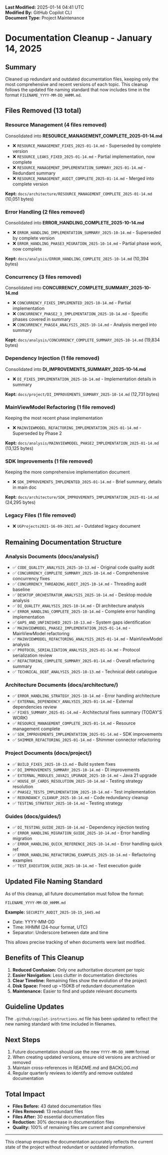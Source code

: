 **Last Modified:** 2025-01-14 04:41 UTC  
**Modified By:** GitHub Copilot CLI  
**Document Type:** Project Maintenance

# Documentation Cleanup - January 14, 2025

## Summary

Cleaned up redundant and outdated documentation files, keeping only the most comprehensive and recent versions of each topic. This cleanup follows the updated file naming standard that now includes time in the format `FILENAME_YYYY-MM-DD_HHMM.md`.

## Files Removed (13 total)

### Resource Management (4 files removed)
Consolidated into **RESOURCE_MANAGEMENT_COMPLETE_2025-01-14.md**

- ❌ `RESOURCE_MANAGEMENT_FIXES_2025-01-14.md` - Superseded by complete version
- ❌ `RESOURCE_LEAKS_FIXED_2025-01-14.md` - Partial implementation, now complete
- ❌ `RESOURCE_MANAGEMENT_IMPLEMENTATION_SUMMARY_2025-01-14.md` - Redundant summary
- ❌ `RESOURCE_MANAGEMENT_AUDIT_COMPLETE_2025-01-14.md` - Merged into complete version

**Kept:** `docs/architecture/RESOURCE_MANAGEMENT_COMPLETE_2025-01-14.md` (10,051 bytes)

### Error Handling (2 files removed)
Consolidated into **ERROR_HANDLING_COMPLETE_2025-10-14.md**

- ❌ `ERROR_HANDLING_IMPLEMENTATION_SUMMARY_2025-10-14.md` - Superseded by complete version
- ❌ `ERROR_HANDLING_PHASE3_MIGRATION_2025-10-14.md` - Partial phase work, now complete

**Kept:** `docs/analysis/ERROR_HANDLING_COMPLETE_2025-10-14.md` (10,394 bytes)

### Concurrency (3 files removed)
Consolidated into **CONCURRENCY_COMPLETE_SUMMARY_2025-10-14.md**

- ❌ `CONCURRENCY_FIXES_IMPLEMENTED_2025-10-14.md` - Partial implementation
- ❌ `CONCURRENCY_PHASE2_3_IMPLEMENTATION_2025-10-14.md` - Specific phases covered in summary
- ❌ `CONCURRENCY_PHASE4_ANALYSIS_2025-10-14.md` - Analysis merged into summary

**Kept:** `docs/analysis/CONCURRENCY_COMPLETE_SUMMARY_2025-10-14.md` (19,834 bytes)

### Dependency Injection (1 file removed)
Consolidated into **DI_IMPROVEMENTS_SUMMARY_2025-10-14.md**

- ❌ `DI_FIXES_IMPLEMENTATION_2025-10-14.md` - Implementation details in summary

**Kept:** `docs/project/DI_IMPROVEMENTS_SUMMARY_2025-10-14.md` (12,731 bytes)

### MainViewModel Refactoring (1 file removed)
Keeping the most recent phase implementation

- ❌ `MAINVIEWMODEL_REFACTORING_IMPLEMENTATION_2025-01-14.md` - Superseded by Phase 2

**Kept:** `docs/analysis/MAINVIEWMODEL_PHASE2_IMPLEMENTATION_2025-01-14.md` (13,125 bytes)

### SDK Improvements (1 file removed)
Keeping the more comprehensive implementation document

- ❌ `SDK_IMPROVEMENTS_IMPLEMENTED_2025-01-14.md` - Brief summary, details in main doc

**Kept:** `docs/architecture/SDK_IMPROVEMENTS_IMPLEMENTATION_2025-01-14.md` (24,295 bytes)

### Legacy Files (1 file removed)
- ❌ `UGProjects2021-16-09-2021.md` - Outdated legacy document

## Remaining Documentation Structure

### Analysis Documents (docs/analysis/)
- ✅ `CODE_QUALITY_ANALYSIS_2025-10-13.md` - Original code quality audit
- ✅ `CONCURRENCY_COMPLETE_SUMMARY_2025-10-14.md` - Comprehensive concurrency fixes
- ✅ `CONCURRENCY_THREADING_AUDIT_2025-10-14.md` - Threading audit baseline
- ✅ `DESKTOP_ORCHESTRATOR_ANALYSIS_2025-10-14.md` - Desktop module analysis
- ✅ `DI_QUALITY_ANALYSIS_2025-10-14.md` - DI architecture analysis
- ✅ `ERROR_HANDLING_COMPLETE_2025-10-14.md` - Complete error handling implementation
- ✅ `GAPS_AND_UNFINISHED_2025-10-13.md` - System gaps identification
- ✅ `MAINVIEWMODEL_PHASE2_IMPLEMENTATION_2025-01-14.md` - MainViewModel refactoring
- ✅ `MAINVIEWMODEL_REFACTORING_ANALYSIS_2025-01-14.md` - MainViewModel analysis
- ✅ `PROTOCOL_SERIALIZATION_ANALYSIS_2025-01-14.md` - Protocol serialization review
- ✅ `REFACTORING_COMPLETE_SUMMARY_2025-01-14.md` - Overall refactoring summary
- ✅ `TECHNICAL_DEBT_ANALYSIS_2025-10-13.md` - Technical debt catalogue

### Architecture Documents (docs/architecture/)
- ✅ `ERROR_HANDLING_STRATEGY_2025-10-14.md` - Error handling architecture
- ✅ `EXTERNAL_DEPENDENCY_ANALYSIS_2025-01-14.md` - External dependencies review
- ✅ `FIXES_SUMMARY_2025-01-14.md` - Architectural fixes summary (TODAY'S WORK)
- ✅ `RESOURCE_MANAGEMENT_COMPLETE_2025-01-14.md` - Resource management complete
- ✅ `SDK_IMPROVEMENTS_IMPLEMENTATION_2025-01-14.md` - SDK improvements
- ✅ `SHIMMER_REFACTORING_2025-01-14.md` - Shimmer connector refactoring

### Project Documents (docs/project/)
- ✅ `BUILD_FIXES_2025-10-13.md` - Build system fixes
- ✅ `DI_IMPROVEMENTS_SUMMARY_2025-10-14.md` - DI improvements
- ✅ `EXTERNAL_MODULES_JAVA21_UPGRADE_2025-10-14.md` - Java 21 upgrade
- ✅ `HOUSE_OF_CARDS_RESOLUTION_2025-10-14.md` - Testing strategy resolution
- ✅ `PHASE2_TESTS_IMPLEMENTATION_2025-10-14.md` - Test implementation
- ✅ `REDUNDANCY_CLEANUP_2025-10-14.md` - Code redundancy cleanup
- ✅ `TESTING_STRATEGY_2025-10-14.md` - Testing strategy

### Guides (docs/guides/)
- ✅ `DI_TESTING_GUIDE_2025-10-14.md` - Dependency injection testing
- ✅ `ERROR_HANDLING_MIGRATION_GUIDE_2025-10-14.md` - Error handling migration
- ✅ `ERROR_HANDLING_QUICK_REFERENCE_2025-10-14.md` - Error handling quick ref
- ✅ `ERROR_HANDLING_REFACTORING_EXAMPLES_2025-10-14.md` - Refactoring examples
- ✅ `TEST_EXECUTION_GUIDE_2025-10-14.md` - Test execution guide

## Updated File Naming Standard

As of this cleanup, all future documentation must follow the format:
```
FILENAME_YYYY-MM-DD_HHMM.md
```

**Example:** `SECURITY_AUDIT_2025-10-15_1445.md`

- Date: YYYY-MM-DD
- Time: HHMM (24-hour format, UTC)
- Separator: Underscore between date and time

This allows precise tracking of when documents were last modified.

## Benefits of This Cleanup

1. **Reduced Confusion:** Only one authoritative document per topic
2. **Easier Navigation:** Less clutter in documentation directories
3. **Clear Timeline:** Remaining files show the evolution of the project
4. **Disk Space:** Freed up ~150KB of redundant documentation
5. **Maintenance:** Easier to find and update relevant documents

## Guideline Updates

The `.github/copilot-instructions.md` file has been updated to reflect the new naming standard with time included in filenames.

## Next Steps

1. Future documentation should use the new `YYYY-MM-DD_HHMM` format
2. When creating updated versions, ensure old versions are archived or removed
3. Maintain cross-references in README.md and BACKLOG.md
4. Regular quarterly reviews to identify and remove outdated documentation

## Total Impact

- **Files Before:** 43 dated documentation files
- **Files Removed:** 13 redundant files
- **Files After:** 30 essential documentation files
- **Reduction:** 30% decrease in documentation files
- **Quality:** 100% of remaining files are current and comprehensive

---

This cleanup ensures the documentation accurately reflects the current state of the project without redundant or outdated information.
